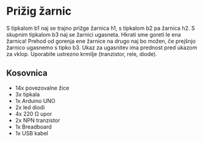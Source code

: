 # Prižig žarnic

S tipkalom b1 naj se trajno prižge žarnica h1, s tipkalom b2 pa žarnica h2. 
S skupnim tipkalom b3 naj se žarnici ugasneta. Hkrati sme goreti le ena žarnica! 
Prehod od gorenja ene žarnice na drugo naj bo možen, če prejšnjo žarnico ugasnemo s tipko b3. 
Ukaz za ugasnitev ima prednost pred ukazom za vklop. Uporabite ustrezno krmilje (tranzistor, rele, diode).

## Kosovnica

* 14x povezovalne žice
* 3x tipkala
* 1x Arduino UNO
* 2x led diodi
* 4x 220 Ω upor
* 2x NPN tranzistor
* 1x Breadboard
* 1x USB kabel
